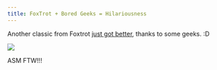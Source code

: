 ```yaml
---
title: FoxTrot + Bored Geeks = Hilariousness
---
```


Another classic from Foxtrot [just got better][0], thanks to some geeks. :D

[![](http://www.jeffpalm.com/fox/fox.jpg)][0]

ASM FTW!!!


[0]: http://www.jeffpalm.com/fox/
